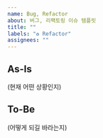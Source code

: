 ```yaml
---
name: Bug, Refactor
about: 버그, 리팩토링 이슈 템플릿
title: ""
labels: "♻️ Refactor"
assignees: ""
---
```


## As-Is

(현재 어떤 상황인지)

## To-Be

(어떻게 되길 바라는지)
